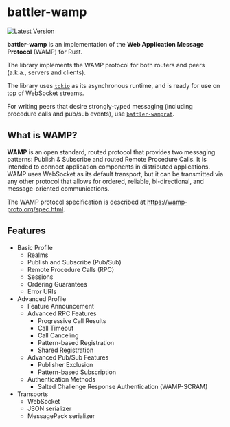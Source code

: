 # battler-wamp

[![Latest Version]][crates.io]

[Latest Version]: https://img.shields.io/crates/v/battler-wamp.svg
[crates.io]: https://crates.io/crates/battler-wamp

**battler-wamp** is an implementation of the **Web Application Message Protocol** (WAMP) for Rust.

The library implements the WAMP protocol for both routers and peers (a.k.a., servers and clients).

The library uses [`tokio`](https://tokio.rs) as its asynchronous runtime, and is ready for use on top of WebSocket streams.

For writing peers that desire strongly-typed messaging (including procedure calls and pub/sub events), use [`battler-wamprat`](https://crates.io/crates/battler-wamprat).

## What is WAMP?

**WAMP** is an open standard, routed protocol that provides two messaging patterns: Publish & Subscribe and routed Remote Procedure Calls. It is intended to connect application components in distributed applications. WAMP uses WebSocket as its default transport, but it can be transmitted via any other protocol that allows for ordered, reliable, bi-directional, and message-oriented communications.

The WAMP protocol specification is described at https://wamp-proto.org/spec.html.

## Features

- Basic Profile
  - Realms
  - Publish and Subscribe (Pub/Sub)
  - Remote Procedure Calls (RPC)
  - Sessions
  - Ordering Guarantees
  - Error URIs
- Advanced Profile
  - Feature Announcement
  - Advanced RPC Features
    - Progressive Call Results
    - Call Timeout
    - Call Canceling
    - Pattern-based Registration
    - Shared Registration
  - Advanced Pub/Sub Features
    - Publisher Exclusion
    - Pattern-based Subscription
  - Authentication Methods
    - Salted Challenge Response Authentication (WAMP-SCRAM)
- Transports
  - WebSocket
  - JSON serializer
  - MessagePack serializer
